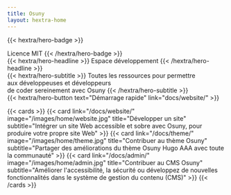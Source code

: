 ```yaml
---
title: Osuny
layout: hextra-home
---
```



{{< hextra/hero-badge >}}
  <div class="w-2 h-2 rounded-full bg-primary-400"></div>
  <span>Licence MIT</span>
{{< /hextra/hero-badge >}}

<div class="hx-mt-6 hx-mb-6">
{{< hextra/hero-headline >}}
  Espace développement
{{< /hextra/hero-headline >}}
</div>

<div class="hx-mb-12">
{{< hextra/hero-subtitle >}}
  Toutes les ressources pour permettre <br class="sm:block hidden" />
  aux développeuses et développeurs<br class="sm:block hidden" />
  de coder sereinement avec Osuny
{{< /hextra/hero-subtitle >}}
</div>

<div class="hx-mb-6">
{{< hextra/hero-button text="Démarrage rapide" link="docs/website/" >}}
</div>

{{< cards >}}
  {{< card  link="/docs/website/" 
            image="/images/home/website.jpg"
            title="Développer un site" 
            subtitle="Intégrer un site Web accessible et sobre avec Osuny, pour produire votre propre site Web" >}}
  {{< card  link="/docs/theme/" 
            image="/images/home/theme.jpg"
            title="Contribuer au thème Osuny" 
            subtitle="Partager des améliorations du thème Osuny Hugo AAA avec toute la communauté" >}}
  {{< card  link="/docs/admin/" 
            image="/images/home/admin.jpg"
            title="Contribuer au CMS Osuny" 
            subtitle="Améliorer l'accessibilité, la sécurité ou développez de nouvelles fonctionnalités dans le système de gestion du contenu (CMS)" >}}
{{< /cards >}}
